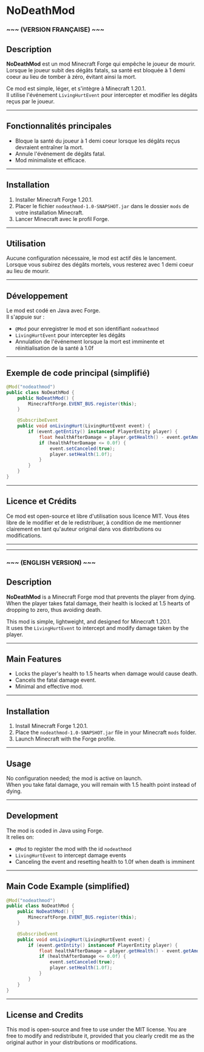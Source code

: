 # NoDeathMod

### ~~~ (VERSION FRANÇAISE) ~~~

## Description

**NoDeathMod** est un mod Minecraft Forge qui empêche le joueur de mourir.  
Lorsque le joueur subit des dégâts fatals, sa santé est bloquée à 1 demi coeur au lieu de tomber à zéro, évitant ainsi la mort.

Ce mod est simple, léger, et s'intègre à Minecraft 1.20.1.  
Il utilise l'événement `LivingHurtEvent` pour intercepter et modifier les dégâts reçus par le joueur.

---

## Fonctionnalités principales

- Bloque la santé du joueur à 1 demi coeur lorsque les dégâts reçus devraient entraîner la mort.
- Annule l'événement de dégâts fatal.
- Mod minimaliste et efficace.

---

## Installation

1. Installer Minecraft Forge 1.20.1.
2. Placer le fichier `nodeathmod-1.0-SNAPSHOT.jar` dans le dossier `mods` de votre installation Minecraft.
3. Lancer Minecraft avec le profil Forge.

---

## Utilisation

Aucune configuration nécessaire, le mod est actif dès le lancement.  
Lorsque vous subirez des dégâts mortels, vous resterez avec 1 demi coeur au lieu de mourir.

---

## Développement

Le mod est codé en Java avec Forge.  
Il s'appuie sur :

- `@Mod` pour enregistrer le mod et son identifiant `nodeathmod`
- `LivingHurtEvent` pour intercepter les dégâts
- Annulation de l'événement lorsque la mort est imminente et réinitialisation de la santé à 1.0f

---

## Exemple de code principal (simplifié)

```java
@Mod("nodeathmod")
public class NoDeathMod {
    public NoDeathMod() {
        MinecraftForge.EVENT_BUS.register(this);
    }

    @SubscribeEvent
    public void onLivingHurt(LivingHurtEvent event) {
        if (event.getEntity() instanceof PlayerEntity player) {
            float healthAfterDamage = player.getHealth() - event.getAmount();
            if (healthAfterDamage <= 0.0f) {
                event.setCanceled(true);
                player.setHealth(1.0f);
            }
        }
    }
}
```

---

## Licence et Crédits

Ce mod est open-source et libre d'utilisation sous licence MIT.
Vous êtes libre de le modifier et de le redistribuer, à condition de me mentionner clairement en tant qu'auteur original dans vos distributions ou modifications.

___
___

### ~~~ (ENGLISH VERSION) ~~~

## Description

**NoDeathMod** is a Minecraft Forge mod that prevents the player from dying.  
When the player takes fatal damage, their health is locked at 1.5 hearts of dropping to zero, thus avoiding death.

This mod is simple, lightweight, and designed for Minecraft 1.20.1.  
It uses the `LivingHurtEvent` to intercept and modify damage taken by the player.

---

## Main Features

- Locks the player's health to 1.5 hearts when damage would cause death.
- Cancels the fatal damage event.
- Minimal and effective mod.

---

## Installation

1. Install Minecraft Forge 1.20.1.
2. Place the `nodeathmod-1.0-SNAPSHOT.jar` file in your Minecraft `mods` folder.
3. Launch Minecraft with the Forge profile.

---

## Usage

No configuration needed; the mod is active on launch.  
When you take fatal damage, you will remain with 1.5 health point instead of dying.

---

## Development

The mod is coded in Java using Forge.  
It relies on:

- `@Mod` to register the mod with the id `nodeathmod`
- `LivingHurtEvent` to intercept damage events
- Canceling the event and resetting health to 1.0f when death is imminent

---

## Main Code Example (simplified)

```java
@Mod("nodeathmod")
public class NoDeathMod {
    public NoDeathMod() {
        MinecraftForge.EVENT_BUS.register(this);
    }

    @SubscribeEvent
    public void onLivingHurt(LivingHurtEvent event) {
        if (event.getEntity() instanceof PlayerEntity player) {
            float healthAfterDamage = player.getHealth() - event.getAmount();
            if (healthAfterDamage <= 0.0f) {
                event.setCanceled(true);
                player.setHealth(1.0f);
            }
        }
    }
}
```

---

## License and Credits

This mod is open-source and free to use under the MIT license.
You are free to modify and redistribute it, provided that you clearly credit me as the original author in your distributions or modifications.


